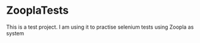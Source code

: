 # ZooplaTests

This is a test project. I am using it to practise selenium tests using Zoopla as system
